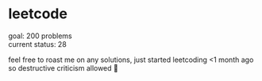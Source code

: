 # leetcode
goal: 200 problems  
current status: 28

feel free to roast me on any solutions, just started leetcoding <1 month ago so destructive criticism allowed 🙂
